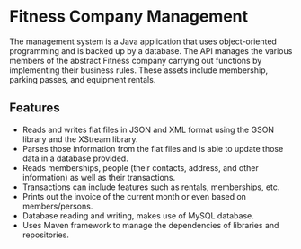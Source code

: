 # Fitness Company Management
The management system is a Java application that uses object-oriented programming and is backed up by a database.
The API manages the various members of the abstract Fitness company carrying out functions by implementing their business rules.
These assets include membership, parking passes, and equipment rentals.

Features
- 
- Reads and writes flat files in JSON and XML format using the GSON library and the XStream library.
- Parses those information from the flat files and is able to update those data in a database provided.
- Reads memberships, people (their contacts, address, and other information) as well as their transactions.
- Transactions can include features such as rentals, memberships, etc.
- Prints out the invoice of the current month or even based on members/persons.
- Database reading and writing, makes use of MySQL database.
- Uses Maven framework to manage the dependencies of libraries and repositories.
